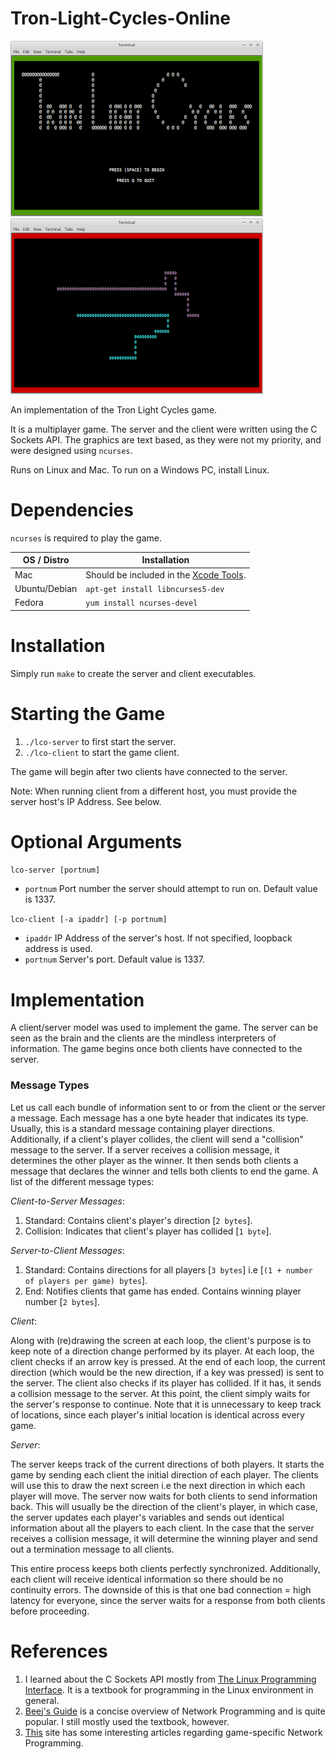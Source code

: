 # Tron-Light-Cycles-Online

![Menu](img/lco_menu.png) ![Gameplay](img/lco_gameplay.png)

An implementation of the Tron Light Cycles game.

It is a multiplayer game.
The server and the client were written using the C Sockets API.
The graphics are text based, as they were not my priority, and were designed using `ncurses`.

Runs on Linux and Mac. To run on a Windows PC, install Linux.

# Dependencies

`ncurses` is required to play the game.

| OS / Distro    | Installation                          |
| -------------- | ------------------------------------- |
| Mac            | Should be included in the [Xcode Tools](https://developer.apple.com/library/mac/documentation/Darwin/Reference/ManPages/man3/ncurses.3x.html).|
| Ubuntu/Debian  | `apt-get install libncurses5-dev`     |
| Fedora         | `yum install ncurses-devel`           |

#  Installation

Simply run `make` to create the server and client executables.

# Starting the Game

1. `./lco-server` to first start the server.
2. `./lco-client` to start the game client.

The game will begin after two clients have connected to the server.

Note: When running client from a different host, you must provide the server host's IP Address. See below.

# Optional Arguments

`lco-server [portnum]`

- `portnum` Port number the server should attempt to run on. Default value is 1337.

`lco-client [-a ipaddr] [-p portnum]`

- `ipaddr` IP Address of the server's host. If not specified, loopback address is used.
- `portnum` Server's port. Default value is 1337.

# Implementation

A client/server model was used to implement the game. The server can be seen as the brain and the clients are the mindless interpreters of information. The game begins once both clients have connected to the server.

### Message Types

Let us call each bundle of information sent to or from the client or the server a message. Each message has a one byte header that indicates its type. Usually, this is a standard message containing player directions. Additionally, if a client's player collides, the client will send a "collision" message to the server. If a server receives a collision message, it determines the other player as the winner. It then sends both clients a message that declares the winner and tells both clients to end the game. A list of the different message types:

_Client-to-Server Messages_:

1. Standard: Contains client's player's direction [`2 bytes`].
2. Collision: Indicates that client's player has collided [`1 byte`].

_Server-to-Client Messages_:

1. Standard: Contains directions for all players [`3 bytes`] i.e [`(1 + number of players per game) bytes`].
2. End: Notifies clients that game has ended. Contains winning player number [`2 bytes`].

_Client_:

Along with (re)drawing the screen at each loop, the client's purpose is to keep note of a direction change performed by its player. At each loop, the client checks if an arrow key is pressed. At the end of each loop, the current direction (which would be the new direction, if a key was pressed) is sent to the server. The client also checks if its player has collided. If it has, it sends a collision message to the server. At this point, the client simply waits for the server's response to continue.
Note that it is unnecessary to keep track of locations, since each player's initial location is identical across every game.

_Server_:

The server keeps track of the current directions of both players. It starts the game by sending each client the initial direction of each player. The clients will use this to draw the next screen i.e the next direction in which each player will move. The server now waits for both clients to send information back. This will usually be the direction of the client's player, in which case, the server updates each player's variables and sends out identical information about all the players to each client. In the case that the server receives a collision message, it will determine the winning player and send out a termination message to all clients.

This entire process keeps both clients perfectly synchronized. Additionally, each client will receive identical information so there should be no continuity errors. The downside of this is that one bad connection = high latency for everyone, since the server waits for a response from both clients before proceeding.

# References

1. I learned about the C Sockets API mostly from [The Linux Programming Interface](https://www.amazon.com/Linux-Programming-Interface-System-Handbook/dp/1593272200). It is a textbook for programming in the Linux environment in general.
2. [Beej's Guide](http://beej.us/guide/bgnet/) is a concise overview of Network Programming and is quite popular. I still mostly used the textbook, however.
2. [This](http://gafferongames.com/networking-for-game-programmers/) site has some interesting articles regarding game-specific Network Programming.
